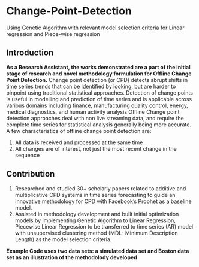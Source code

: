 # Change-Point-Detection
Using Genetic Algorithm with relevant model selection criteria for Linear regression and Piece-wise regression

## Introduction
**As a Research Assistant, the works demonstrated are a part of the initial stage of research and novel methodology formulation for Offline Change Point Detection.**
Change point detection (or CPD) detects abrupt shifts in time series trends that can be identified by looking, but are harder to pinpoint using traditional statistical approaches. Detection of change points is useful in modelling and prediction of time series and is applicable across various domains including finance, manufacturing quality control, energy, medical diagnostics, and human activity analysis 
Offline Change point detection approaches deal with non live streaming data, and require the complete time series for statistical analysis generally being more accurate. A few characteristics of offline change point detection are: 
1. All data is received and processed at the same time
2. All changes are of interest, not just the most recent change in the sequence

## Contribution
1. Researched and studied 30+ scholarly papers related to additive and multiplicative CPD systems in time series forecasting to guide an innovative methodology for CPD with Facebook’s Prophet as a baseline model. 
2. Assisted in methodology development and built initial optimization models by implementing Genetic Algorithm to Linear Regression, Piecewise Linear Regression to be transferred to time series (AR) model with unsupervised clustering method (MDL- Minimum Description Length) as the model selection criteria.

**Example Code uses two data sets: a simulated data set and Boston data set as an illustration of the methodolody developed**
